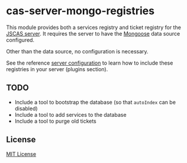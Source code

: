 # cas-server-mongo-registries

This module provides both a services registry and ticket registry for the
[JSCAS server][jscas]. It requires the server to have the [Mongoose][mongoose]
data source configured.

Other than the data source, no configuration is necessary.

See the reference [server configuration][refconfig] to learn how to include
these registries in your server (plugins section).

[jscas]: https://github.com/jscas/cas-server
[mongoose]: http://mongoosejs.com/
[refconfig]: https://github.com/jscas/cas-server/blob/master/settings.example.js

## TODO

+ Include a tool to bootstrap the database (so that `autoIndex` can be disabled)
+ Include a tool to add services to the database
+ Include a tool to purge old tickets

## License

[MIT License](http://jsumners.mit-license.org/)
